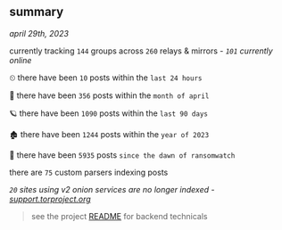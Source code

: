 
## summary
_april 29th, 2023_

currently tracking `144` groups across `260` relays & mirrors - _`101` currently online_

⏲ there have been `10` posts within the `last 24 hours`

🦈 there have been `356` posts within the `month of april`

🪐 there have been `1090` posts within the `last 90 days`

🏚 there have been `1244` posts within the `year of 2023`

🦕 there have been `5935` posts `since the dawn of ransomwatch`

there are `75` custom parsers indexing posts

_`20` sites using v2 onion services are no longer indexed - [support.torproject.org](https://support.torproject.org/onionservices/v2-deprecation/)_

> see the project [README](https://github.com/joshhighet/ransomwatch#ransomwatch--) for backend technicals
